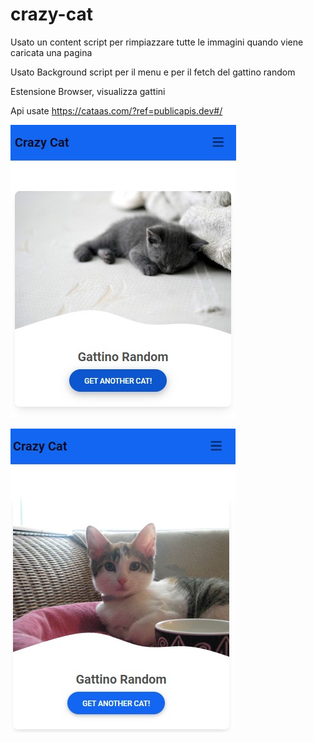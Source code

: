 # crazy-cat

Usato un content script per rimpiazzare tutte le immagini quando viene caricata una pagina

Usato Background script per il menu e per il fetch del gattino random

Estensione Browser, visualizza gattini

Api usate
https://cataas.com/?ref=publicapis.dev#/

![img](./images/img1.jpg)

![img](./images/img2.jpg)
